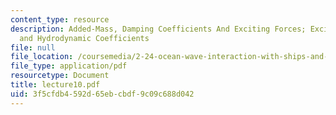 ```yaml
---
content_type: resource
description: Added-Mass, Damping Coefficients And Exciting Forces; Exciting Forces
  and Hydrodynamic Coefficients
file: null
file_location: /coursemedia/2-24-ocean-wave-interaction-with-ships-and-offshore-energy-systems-13-022-spring-2002/3f5cfdb4592d65ebcbdf9c09c688d042_lecture10.pdf
file_type: application/pdf
resourcetype: Document
title: lecture10.pdf
uid: 3f5cfdb4-592d-65eb-cbdf-9c09c688d042
---
```

